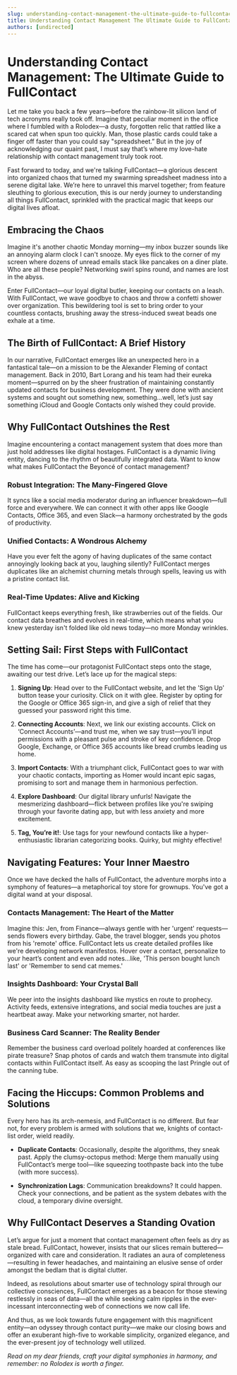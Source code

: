 ```yaml
---
slug: understanding-contact-management-the-ultimate-guide-to-fullcontact
title: Understanding Contact Management The Ultimate Guide to FullContact
authors: [undirected]
---
```



# Understanding Contact Management: The Ultimate Guide to FullContact

Let me take you back a few years—before the rainbow-lit silicon land of tech acronyms really took off. Imagine that peculiar moment in the office where I fumbled with a Rolodex—a dusty, forgotten relic that rattled like a scared cat when spun too quickly. Man, those plastic cards could take a finger off faster than you could say "spreadsheet.” But in the joy of acknowledging our quaint past, I must say that’s where my love-hate relationship with contact management truly took root.

Fast forward to today, and we're talking FullContact—a glorious descent into organized chaos that turned my swarming spreadsheet madness into a serene digital lake. We’re here to unravel this marvel together; from feature sleuthing to glorious execution, this is our nerdy journey to understanding all things FullContact, sprinkled with the practical magic that keeps our digital lives afloat.

## Embracing the Chaos

Imagine it's another chaotic Monday morning—my inbox buzzer sounds like an annoying alarm clock I can't snooze. My eyes flick to the corner of my screen where dozens of unread emails stack like pancakes on a diner plate. Who are all these people? Networking swirl spins round, and names are lost in the abyss.

Enter FullContact—our loyal digital butler, keeping our contacts on a leash. With FullContact, we wave goodbye to chaos and throw a confetti shower over organization. This bewildering tool is set to bring order to your countless contacts, brushing away the stress-induced sweat beads one exhale at a time.

## The Birth of FullContact: A Brief History

In our narrative, FullContact emerges like an unexpected hero in a fantastical tale—on a mission to be the Alexander Fleming of contact management. Back in 2010, Bart Lorang and his team had their eureka moment—spurred on by the sheer frustration of maintaining constantly updated contacts for business development. They were done with ancient systems and sought out something new, something...well, let’s just say something iCloud and Google Contacts only wished they could provide.

## Why FullContact Outshines the Rest

Imagine encountering a contact management system that does more than just hold addresses like digital hostages. FullContact is a dynamic living entity, dancing to the rhythm of beautifully integrated data. Want to know what makes FullContact the Beyoncé of contact management?

### Robust Integration: The Many-Fingered Glove

It syncs like a social media moderator during an influencer breakdown—full force and everywhere. We can connect it with other apps like Google Contacts, Office 365, and even Slack—a harmony orchestrated by the gods of productivity.

### Unified Contacts: A Wondrous Alchemy

Have you ever felt the agony of having duplicates of the same contact annoyingly looking back at you, laughing silently? FullContact merges duplicates like an alchemist churning metals through spells, leaving us with a pristine contact list.

### Real-Time Updates: Alive and Kicking

FullContact keeps everything fresh, like strawberries out of the fields. Our contact data breathes and evolves in real-time, which means what you knew yesterday isn't folded like old news today—no more Monday wrinkles.

## Setting Sail: First Steps with FullContact

The time has come—our protagonist FullContact steps onto the stage, awaiting our test drive. Let’s lace up for the magical steps: 

1. **Signing Up**: Head over to the FullContact website, and let the 'Sign Up' button tease your curiosity. Click on it with glee. Register by opting for the Google or Office 365 sign-in, and give a sigh of relief that they guessed your password right this time.

2. **Connecting Accounts**: Next, we link our existing accounts. Click on ‘Connect Accounts’—and trust me, when we say trust—you’ll input permissions with a pleasant pulse and stroke of key confidence. Drop Google, Exchange, or Office 365 accounts like bread crumbs leading us home.

3. **Import Contacts**: With a triumphant click, FullContact goes to war with your chaotic contacts, importing as Homer would incant epic sagas, promising to sort and manage them in harmonious perfection.

4. **Explore Dashboard**: Our digital library unfurls! Navigate the mesmerizing dashboard—flick between profiles like you're swiping through your favorite dating app, but with less anxiety and more excitement.

5. **Tag, You’re it!**: Use tags for your newfound contacts like a hyper-enthusiastic librarian categorizing books. Quirky, but mighty effective!

## Navigating Features: Your Inner Maestro

Once we have decked the halls of FullContact, the adventure morphs into a symphony of features—a metaphorical toy store for grownups. You've got a digital wand at your disposal.

### Contacts Management: The Heart of the Matter  

Imagine this: Jen, from Finance—always gentle with her 'urgent' requests—sends flowers every birthday. Gabe, the travel blogger, sends you photos from his 'remote' office. FullContact lets us create detailed profiles like we're developing network manifestos. Hover over a contact, personalize to your heart’s content and even add notes...like, 'This person bought lunch last' or 'Remember to send cat memes.'

### Insights Dashboard: Your Crystal Ball

We peer into the insights dashboard like mystics en route to prophecy. Activity feeds, extensive integrations, and social media touches are just a heartbeat away. Make your networking smarter, not harder.

### Business Card Scanner: The Reality Bender 

Remember the business card overload politely hoarded at conferences like pirate treasure? Snap photos of cards and watch them transmute into digital contacts within FullContact itself. As easy as scooping the last Pringle out of the canning tube.

## Facing the Hiccups: Common Problems and Solutions

Every hero has its arch-nemesis, and FullContact is no different. But fear not, for every problem is armed with solutions that we, knights of contact-list order, wield readily.

- **Duplicate Contacts**: Occasionally, despite the algorithms, they sneak past. Apply the clumsy-octopus method: Merge them manually using FullContact’s merge tool—like squeezing toothpaste back into the tube (with more success).

- **Synchronization Lags**: Communication breakdowns? It could happen. Check your connections, and be patient as the system debates with the cloud, a temporary divine oversight.

## Why FullContact Deserves a Standing Ovation

Let’s argue for just a moment that contact management often feels as dry as stale bread. FullContact, however, insists that our slices remain buttered—organized with care and consideration. It radiates an aura of completeness—resulting in fewer headaches, and maintaining an elusive sense of order amongst the bedlam that is digital clutter.

Indeed, as resolutions about smarter use of technology spiral through our collective consciences, FullContact emerges as a beacon for those stewing restlessly in seas of data—all the while seeking calm ripples in the ever-incessant interconnecting web of connections we now call life.

And thus, as we look towards future engagement with this magnificent entity—an odyssey through contact purity—we make our closing bows and offer an exuberant high-five to workable simplicity, organized elegance, and the ever-present joy of technology well utilized.

_Read on my dear friends, craft your digital symphonies in harmony, and remember: no Rolodex is worth a finger._